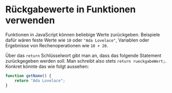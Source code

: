 # Rückgabewerte in Funktionen verwenden
Funktionen in JavaScript können beliebige Werte zurückgeben. Beispiele dafür wären feste Werte wie `10` oder `"Ada Lovelace"`, Variablen oder Ergebnisse von Rechenoperationen wie `10 + 20`.

Über das `return` Schlüsselwort gibt man an, dass das folgende Statement zurückgegeben werden soll. Man schreibt also stets `return rueckgabeWert;`. Konkret könnte das wie folgt aussehen:

```js
function getName() {
    return "Ada Lovelace";
}
```
